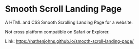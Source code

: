 # Smooth Scroll Landing Page

A HTML and CSS Smooth Scrolling Landing Page for a website.

Not cross platform compatible on Safari or Explorer.

Link: https://nathenjohns.github.io/smooth-scroll-landing-page/
